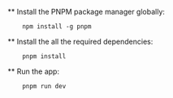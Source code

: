 ** Install the PNPM package manager globally:
```
    npm install -g pnpm 
```

** Install the all the required dependencies:
```
    pnpm install
```

** Run the app:
```
    pnpm run dev
```
